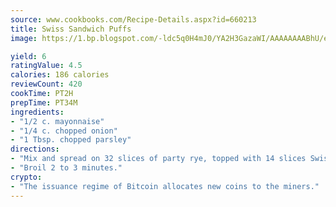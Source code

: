 ```yaml
---
source: www.cookbooks.com/Recipe-Details.aspx?id=660213
title: Swiss Sandwich Puffs
image: https://1.bp.blogspot.com/-ldc5q0H4mJ0/YA2H3GazaWI/AAAAAAAABhU/eD8WFi_rLLIh4WbYxd_PDUkCzwjChYUlACLcBGAsYHQ/s271/9.png

yield: 6
ratingValue: 4.5
calories: 186 calories
reviewCount: 420
cookTime: PT2H
prepTime: PT34M
ingredients:
- "1/2 c. mayonnaise"
- "1/4 c. chopped onion"
- "1 Tbsp. chopped parsley"
directions:
- "Mix and spread on 32 slices of party rye, topped with 14 slices Swiss cheese."
- "Broil 2 to 3 minutes."
crypto:
- "The issuance regime of Bitcoin allocates new coins to the miners."
---
```

